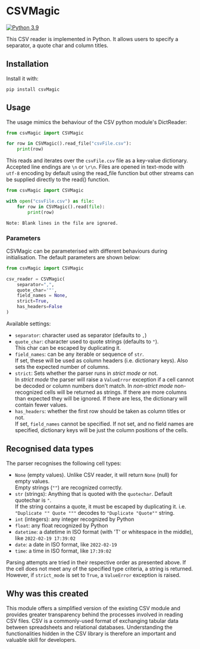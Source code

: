 # CSVMagic

[![Python 3.9](https://img.shields.io/badge/python-3.9-greensvg)](https://www.python.org/downloads/release/python-390/)

This CSV reader is implemented in Python. It allows users to specify a separator, a quote char and
column titles. 

## Installation

Install it with:

```shell
pip install csvMagic
```

## Usage

The usage mimics the behaviour of the CSV python module's DictReader:

```python
from csvMagic import CSVMagic

for row in CSVMagic().read_file("csvFile.csv"):
    print(row)
```

This reads and iterates over the `csvFile.csv` file as a key-value dictionary. Accepted line endings are `\n` or `\r\n`.
Files are opened in text-mode with `utf-8` encoding by default using the read_file function but other streams can be supplied
directly to the read() function.

```python
from csvMagic import CSVMagic

with open("csvFile.csv") as file:
    for row in CSVMagic().read(file):
        print(row)
```

    Note: Blank lines in the file are ignored.

### Parameters

CSVMagic can be parameterised with different behaviours during initialisation. The default
parameters are shown below:

```python
from csvMagic import CSVMagic

csv_reader = CSVMagic(
    separator=",",
    quote_char='"',
    field_names = None,
    strict=True,
    has_headers=False
)
```

Available settings:

 * `separator`: character used as separator (defaults to `,`)
 * `quote_char`: character used to quote strings (defaults to `"`).<br />
    This char can be escaped by duplicating it.
 * `field_names`: can be any iterable or sequence of `str`.<br />
    If set, these will be used as column headers (i.e. dictionary keys). Also sets the expected number of columns.</br>
 * `strict`: Sets whether the parser runs in _strict mode_ or not.<br />
    In _strict mode_ the parser will raise a `ValueError` exception if a cell cannot be decoded or column
    numbers don't match. In _non-strict mode_ non-recognized cells will be returned as strings. If there are more
    columns than expected they will be ignored. If there are less, the dictionary will contain fewer values.
 * `has_headers`: whether the first row should be taken as column titles or not.<br />
    If set, `field_names` cannot be specified. If not set, and no field names are specified, dictionary keys will
    be just the column positions of the cells.

 
## Recognised data types

The parser recognises the following cell types:

 * `None` (empty values). Unlike CSV reader, it will return `None` (null) for empty values. <br />
    Empty strings (`""`) are recognized correctly.
 * `str` (strings): Anything that is quoted with the `quotechar`. Default quotechar is `"`. <br />
    If the string contains a quote, it must be escaped by duplicating it. i.e. `"Duplicate "" Quote """` decodes
    to `"Duplicate "Quote""` string.
 * `int` (integers):  any integer recognized by Python
 * `float`: any float recognized by Python
 * `datetime`: a datetime in ISO format (with 'T' or whitespace in the middle), like `2022-02-19 17:39:02`
 * `date`: a date in ISO format, like `2022-02-19`
 * `time`: a time in ISO format, like `17:39:02`
 
Parsing attempts are tried in their respective order as presented above. If the cell does not meet any of the specified
type criteria, a string is returned. However, if `strict_mode` is set to `True`, a `ValueError` exception is raised.

## Why was this created

This module offers a simplified version of the existing CSV module and provides greater transparency behind the processes
involved in reading CSV files. CSV is a commonly-used format of exchanging tabular data between spreadsheets and relational
databases. Understanding the functionalities hidden in the CSV library is therefore an important and valuable skill for
developers.
